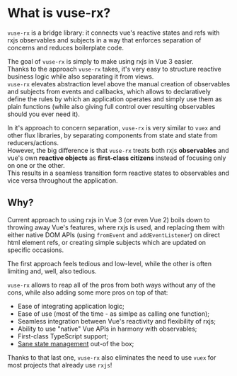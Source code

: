 # What is vuse-rx?

`vuse-rx` is a bridge library:
it connects vue's reactive states and refs with rxjs observables and subjects
in a way that enforces separation of concerns and reduces boilerplate code.

The goal of `vuse-rx` is simply to make using rxjs in Vue 3 easier.\
Thanks to the approach `vuse-rx` takes, it's very easy to structure reactive business logic while also separating it from views.\
`vuse-rx` elevates abstraction level above the manual creation of observables and subjects from events and callbacks,
which allows to declaratively define the rules by which an application operates and simply use them as plain functions
(while also giving full control over resulting observables should you ever need it).

In it's approach to concern separation,
`vuse-rx` is very similar to `vuex` and other flux libraries,
by separating components from state and state from reducers/actions.\
However, the big difference is that `vuse-rx` treats both
rxjs **observables** and vue's own **reactive objects** as **first-class citizens**
instead of focusing only on one or the other.\
This results in a seamless transition form reactive states to observables and vice versa throughout the application.

## Why?

Current approach to using rxjs in Vue 3 (or even Vue 2) boils down to throwing away Vue's features, where rxjs is used,
and replacing them with either native DOM APIs (using `fromEvent` and `addEventListener`) on direct html element refs,
or creating simple subjects which are updated on specific occasions.

The first approach feels tedious and low-level, while the other is often limiting and, well, also tedious.

`vuse-rx` allows to reap all of the pros from both ways without any of the cons,
while also adding some more pros on top of that:
- Ease of integrating application logic;
- Ease of use (most of the time - as simlpe as calling one function);
- Seamless integration between Vue's reactivity and flexibility of rxjs;
- Ability to use "native" Vue APIs in harmony with observables;
- First-class TypeScript support;
- [Sane state management](/api/use-rx-state) out-of the box;

Thanks to that last one, `vuse-rx` also eliminates the need to use `vuex` for most projects that already use `rxjs`!
